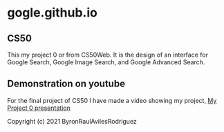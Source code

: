 # gogle.github.io

## CS50
This my project 0 or from CS50Web. It is the design of an interface for Google Search, Google Image Search, and Google Advanced Search.

## Demonstration on youtube
For the final project of CS50 I have made a video showing my project,
[My Project 0 presentation](https://www.youtube.com/watch?v=_zFFw6SIzcU)

Copyright (c) 2021 ByronRaulAvilesRodriguez
